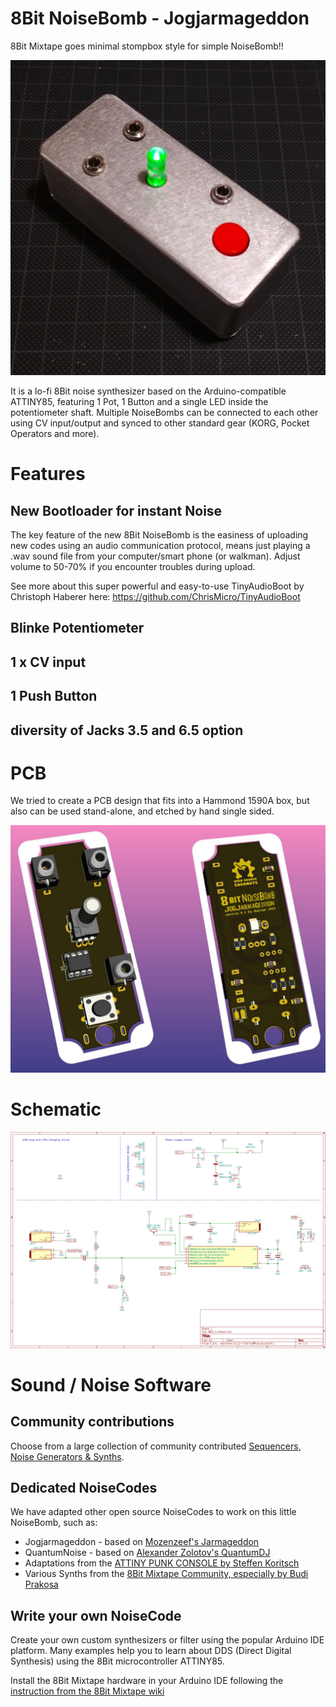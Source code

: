 # 8Bit NoiseBomb - Jogjarmageddon

8Bit Mixtape goes minimal stompbox style for simple NoiseBomb!!


![](https://github.com/8BitMixtape/8Bit_JogjaNoise/raw/master/photos/JogjaNoise_Prototype.jpg)

It is a lo-fi 8Bit noise synthesizer based on the Arduino-compatible ATTINY85, featuring 1 Pot, 1 Button and a single LED inside the potentiometer shaft. Multiple NoiseBombs can be connected to each other using CV input/output and synced to other standard gear (KORG, Pocket Operators and more).

# Features

## New Bootloader for instant Noise

The key feature of the new 8Bit NoiseBomb is the easiness of uploading new codes using an audio communication protocol, means just playing a .wav sound file from your computer/smart phone (or walkman). Adjust volume to 50-70% if you encounter troubles during upload.

See more about this super powerful and easy-to-use TinyAudioBoot by Christoph Haberer here:
https://github.com/ChrisMicro/TinyAudioBoot

## Blinke Potentiometer

## 1 x CV input

## 1 Push Button

## diversity of Jacks 3.5 and 6.5 option

# PCB

We tried to create a PCB design that fits into a Hammond 1590A box, but also can be used stand-alone, and etched by hand single sided.

![](https://github.com/8BitMixtape/8Bit_JogjaNoise/raw/master/photos/JogjaNoise_v01_bith.png)

# Schematic

![](https://github.com/8BitMixtape/8Bit_JogjaNoise/raw/master/8Bit_JogjaNoise_Shematic_v01.jpg)

# Sound / Noise Software

## Community contributions

Choose from a large collection of community contributed [Sequencers, Noise Generators & Synths](http://neo.8bitmixtape.cc/mixtape).

## Dedicated NoiseCodes

We have adapted other open source NoiseCodes to work on this little NoiseBomb, such as:

* Jogjarmageddon - based on [Mozenzeef's Jarmageddon](https://www.moffenzeefmodular.com/jarmaggeddon)
* QuantumNoise - based on [Alexander Zolotov's QuantumDJ](http://warmplace.ru/hard/qdj/)
* Adaptations from the [ATTINY PUNK CONSOLE by Steffen Koritsch](https://noisio.de/)
* Various Synths from the [8Bit Mixtape Community, especially by Budi Prakosa](http://neo.8bitmixtape.cc/mixtape)

## Write your own NoiseCode

Create your own custom synthesizers or filter using the popular Arduino IDE platform. Many examples help you to learn about DDS (Direct Digital Synthesis) using the 8Bit microcontroller ATTINY85.

Install the 8Bit Mixtape hardware in your Arduino IDE following the [instruction from the 8Bit Mixtape wiki](http://wiki.8bitmixtape.cc/)
